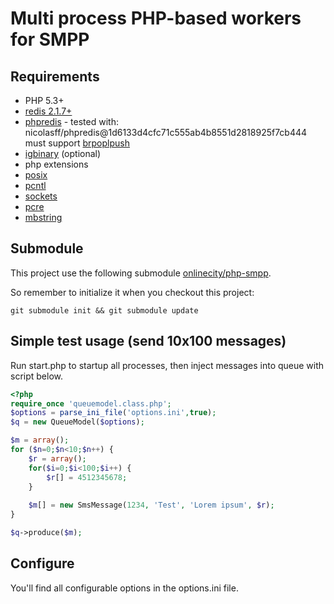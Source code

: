 Multi process PHP-based workers for SMPP
=============

Requirements
-----
 * PHP 5.3+
 * [redis 2.1.7+](http://redis.io/)
 * [phpredis](https://github.com/nicolasff/phpredis) - tested with: nicolasff/phpredis@1d6133d4cfc71c555ab4b8551d2818925f7cb444 must support [brpoplpush](http://redis.io/commands/brpoplpush)
 * [igbinary](https://github.com/igbinary/igbinary) (optional)
 * php extensions
  * [posix](http://dk.php.net/manual/en/book.posix.php)
  * [pcntl](http://dk.php.net/manual/en/book.pcntl.php)
  * [sockets](http://dk.php.net/manual/en/book.sockets.php)
  * [pcre](http://dk.php.net/manual/en/book.pcre.php)
  * [mbstring](http://dk.php.net/manual/en/ref.mbstring.php)

Submodule
-----
This project use the following submodule [onlinecity/php-smpp](https://github.com/onlinecity/php-smpp/).

So remember to initialize it when you checkout this project:
```
git submodule init && git submodule update
```

Simple test usage (send 10x100 messages)
-----
Run start.php to startup all processes, then inject messages into queue with script below.

``` php
<?php
require_once 'queuemodel.class.php';
$options = parse_ini_file('options.ini',true);
$q = new QueueModel($options);

$m = array();
for ($n=0;$n<10;$n++) {
	$r = array();
	for($i=0;$i<100;$i++) {
		$r[] = 4512345678;
	}
	
	$m[] = new SmsMessage(1234, 'Test', 'Lorem ipsum', $r);	
}

$q->produce($m);
```

Configure
-----
You'll find all configurable options in the options.ini file.